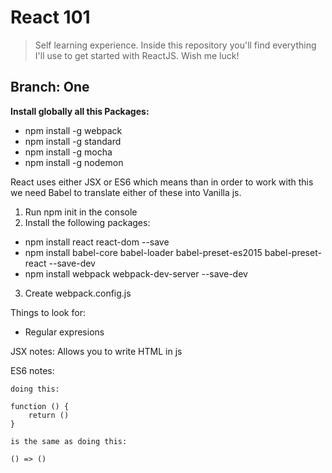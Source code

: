 # React 101

> Self learning experience. Inside this repository you'll find everything I'll use to get started with ReactJS. Wish me luck!

## Branch: One

**Install globally all this Packages:**

* npm install -g webpack
* npm install -g standard
* npm install -g mocha
* npm install -g nodemon

React uses either JSX or ES6 which means than in order to work with this we need Babel to translate either of these into Vanilla js.

1. Run npm init in the console
2. Install the following packages:
* npm install react react-dom --save
* npm install babel-core babel-loader babel-preset-es2015 babel-preset-react --save-dev
* npm install webpack webpack-dev-server --save-dev
3. Create webpack.config.js

Things to look for:
- Regular expresions


JSX notes:
Allows you to write HTML in js

ES6 notes:

``` 
doing this:

function () {
	return ()
}

is the same as doing this: 

() => ()

```


